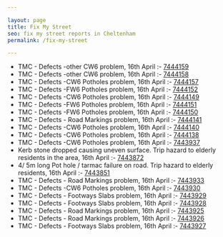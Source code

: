 ```yaml
---

layout: page
title: Fix My Street
seo: fix my street reports in Cheltenham
permalink: /fix-my-street

---
```


<!-- fix_marker starts -->

- TMC - Defects -other CW6 problem, 16th April :- [7444159](https://www.fixmystreet.com/report/7444159)
- TMC - Defects -other CW6 problem, 16th April :- [7444158](https://www.fixmystreet.com/report/7444158)
- TMC - Defects -CW6 Potholes  problem, 16th April :- [7444157](https://www.fixmystreet.com/report/7444157)
- TMC - Defects -FW6 Potholes problem, 16th April :- [7444152](https://www.fixmystreet.com/report/7444152)
- TMC - Defects -CW6 Potholes  problem, 16th April :- [7444149](https://www.fixmystreet.com/report/7444149)
- TMC - Defects -FW6 Potholes problem, 16th April :- [7444151](https://www.fixmystreet.com/report/7444151)
- TMC - Defects -FW6 Potholes problem, 16th April :- [7444150](https://www.fixmystreet.com/report/7444150)
- TMC - Defects - Road Markings problem, 16th April :- [7444141](https://www.fixmystreet.com/report/7444141)
- TMC - Defects -CW6 Potholes  problem, 16th April :- [7444140](https://www.fixmystreet.com/report/7444140)
- TMC - Defects -CW6 Potholes  problem, 16th April :- [7444138](https://www.fixmystreet.com/report/7444138)
- TMC - Defects -CW6 Potholes  problem, 16th April :- [7443937](https://www.fixmystreet.com/report/7443937)
- Kerb stone dropped causing uneven surface. Trip hazard to elderly residents in the area, 16th April :- [7443872](https://www.fixmystreet.com/report/7443872)
- 4/ 5m long Pot hole / tarmac failure on road. Trip hazard to elderly residents, 16th April :- [7443851](https://www.fixmystreet.com/report/7443851)
- TMC - Defects - Road Markings problem, 16th April :- [7443933](https://www.fixmystreet.com/report/7443933)
- TMC - Defects -CW6 Potholes  problem, 16th April :- [7443930](https://www.fixmystreet.com/report/7443930)
- TMC - Defects - Footways Slabs problem, 16th April :- [7443929](https://www.fixmystreet.com/report/7443929)
- TMC - Defects - Footways Slabs problem, 16th April :- [7443928](https://www.fixmystreet.com/report/7443928)
- TMC - Defects - Road Markings problem, 16th April :- [7443925](https://www.fixmystreet.com/report/7443925)
- TMC - Defects - Road Markings problem, 16th April :- [7443926](https://www.fixmystreet.com/report/7443926)
- TMC - Defects - Footways Slabs problem, 16th April :- [7443927](https://www.fixmystreet.com/report/7443927)

<!-- fix_marker ends -->
